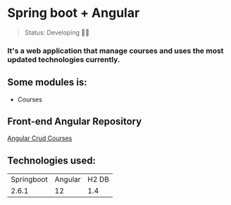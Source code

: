# Spring boot + Angular

>Status: Developing 👨‍💻

### It's a web application that manage courses and uses the most updated technologies currently.

## Some modules is:
+ Courses

## Front-end Angular Repository
[Angular Crud Courses](https://github.com/danilojsouza/angular-crud-courses)

## Technologies used:
<table>
  <tr>
    <td>Springboot</td>
    <td>Angular</td>
    <td>H2 DB</td>
  </tr>
  <tr>
    <td>2.6.1</td>
    <td>12</td>
    <td>1.4</td>
  </tr>
</table>

